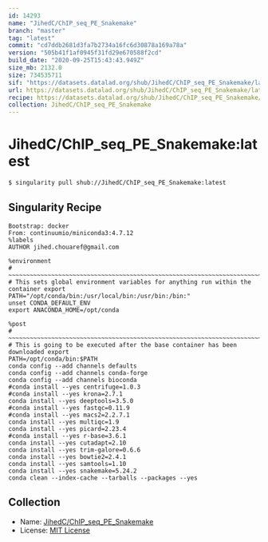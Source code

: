 ```yaml
---
id: 14293
name: "JihedC/ChIP_seq_PE_Snakemake"
branch: "master"
tag: "latest"
commit: "cd7ddb2681d3fa7b2734a16fc6d30878a169a78a"
version: "505b41f1af0945f31fd29e670588f2cd"
build_date: "2020-09-25T15:43:43.949Z"
size_mb: 2132.0
size: 734535711
sif: "https://datasets.datalad.org/shub/JihedC/ChIP_seq_PE_Snakemake/latest/2020-09-25-cd7ddb26-505b41f1/505b41f1af0945f31fd29e670588f2cd.sif"
url: https://datasets.datalad.org/shub/JihedC/ChIP_seq_PE_Snakemake/latest/2020-09-25-cd7ddb26-505b41f1/
recipe: https://datasets.datalad.org/shub/JihedC/ChIP_seq_PE_Snakemake/latest/2020-09-25-cd7ddb26-505b41f1/Singularity
collection: JihedC/ChIP_seq_PE_Snakemake
---
```


# JihedC/ChIP_seq_PE_Snakemake:latest

```bash
$ singularity pull shub://JihedC/ChIP_seq_PE_Snakemake:latest
```

## Singularity Recipe

```singularity
Bootstrap: docker
From: continuumio/miniconda3:4.7.12
%labels
AUTHOR jihed.chouaref@gmail.com

%environment
# ~~~~~~~~~~~~~~~~~~~~~~~~~~~~~~~~~~~~~~~~~~~~~~~~~~~~~~~~~~~~~~~~~~~~~~~~~~~~~
# This sets global environment variables for anything run within the container export
PATH="/opt/conda/bin:/usr/local/bin:/usr/bin:/bin:"
unset CONDA_DEFAULT_ENV
export ANACONDA_HOME=/opt/conda

%post
# ~~~~~~~~~~~~~~~~~~~~~~~~~~~~~~~~~~~~~~~~~~~~~~~~~~~~~~~~~~~~~~~~~~~~~~~~~~~~~
# This is going to be executed after the base container has been downloaded export
PATH=/opt/conda/bin:$PATH
conda config --add channels defaults
conda config --add channels conda-forge
conda config --add channels bioconda
#conda install --yes centrifuge=1.0.3
#conda install --yes krona=2.7.1
conda install --yes deeptools=3.5.0
#conda install --yes fastqc=0.11.9
#conda install --yes macs2=2.2.7.1
conda install --yes multiqc=1.9
conda install --yes picard=2.23.4
#conda install --yes r-base=3.6.1
conda install --yes cutadapt=2.10
conda install --yes trim-galore=0.6.6
conda install --yes bowtie2=2.4.1
conda install --yes samtools=1.10
conda install --yes snakemake=5.24.2
conda clean --index-cache --tarballs --packages --yes
```

## Collection

 - Name: [JihedC/ChIP_seq_PE_Snakemake](https://github.com/JihedC/ChIP_seq_PE_Snakemake)
 - License: [MIT License](https://api.github.com/licenses/mit)

